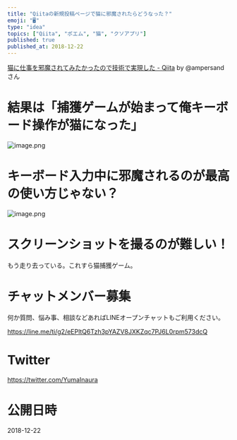 ```yaml
---
title: "Qiitaの新規投稿ページで猫に邪魔されたらどうなった？"
emoji: "🖥"
type: "idea"
topics: ["Qiita", "ポエム", "猫", "クソアプリ"]
published: true
published_at: 2018-12-22
---
```


[猫に仕事を邪魔されてみたかったので技術で実現した - Qiita](https://qiita.com/ampersand/items/7180f657b3d0a0c05734) by @ampersand さん


# 結果は「捕獲ゲームが始まって俺キーボード操作が猫になった」


![image.png](https://qiita-image-store.s3.amazonaws.com/0/89618/1d286d8e-eef2-9142-bf90-af92361b0158.png)

# キーボード入力中に邪魔されるのが最高の使い方じゃない？

![image.png](https://qiita-image-store.s3.amazonaws.com/0/89618/b4b84edd-3570-ee6a-d2a4-8f54c3a29f5d.png)

# スクリーンショットを撮るのが難しい！

もう走り去っている。これすら猫捕獲ゲーム。








<!-- Update From Qiita API -->

# チャットメンバー募集


何か質問、悩み事、相談などあればLINEオープンチャットもご利用ください。

https://line.me/ti/g2/eEPltQ6Tzh3pYAZV8JXKZqc7PJ6L0rpm573dcQ





# Twitter


https://twitter.com/YumaInaura


<!-- Update From Qiita API -->



# 公開日時

2018-12-22
